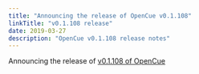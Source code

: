 ```yaml
---
title: "Announcing the release of OpenCue v0.1.108"
linkTitle: "v0.1.108 release"
date: 2019-03-27
description: "OpenCue v0.1.108 release notes"
---
```


Announcing the release of [v0.1.108 of OpenCue](https://github.com/imageworks/OpenCue/releases/tag/v0.1.108)
